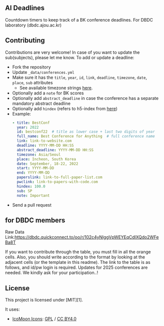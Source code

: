 ## AI Deadlines 
Countdown timers to keep track of a BK conference deadlines. For DBDC laboratory (dbdc.ajou.ac.kr)
## Contributing
Contributions are very welcome!
In case of you want to update the sub(subjects), please let me know. 
To add or update a deadline:
- Fork the repository
- Update `_data/conferences.yml`
- Make sure it has the `title`, `year`, `id`, `link`, `deadline`, `timezone`, `date`, `place`, `sub` attributes
    + See available timezone strings [here](https://momentjs.com/timezone/).
- Optionally add a `note` for BK scores
- Optionally add `abstract_deadline` in case the conference has a separate mandatory abstract deadline
- Optionally add `hindex` (refers to h5-index from [here](https://scholar.google.com/citations?view_op=top_venues&vq=eng))
- Example:
    ```yaml
    - title: BestConf
      year: 2022
      id: bestconf22  # title as lower case + last two digits of year
      full_name: Best Conference for Anything  # full conference name
      link: link-to-website.com
      deadline: YYYY-MM-DD HH:SS
      abstract_deadline: YYYY-MM-DD HH:SS
      timezone: Asia/Seoul
      place: Incheon, South Korea
      date: September, 18-22, 2022
      start: YYYY-MM-DD
      end: YYYY-MM-DD
      paperslink: link-to-full-paper-list.com
      pwclink: link-to-papers-with-code.com
      hindex: 100.0
      sub: SP
      note: Important
    ```
- Send a pull request
  
## for DBDC members
Raw Data Link:https://dbdc.quickconnect.to/oo/r/102c4yNlggVpWEYEqCdlXQdo2WFeBa8T 

If you want to contribute through the table, you must fill in all the orange cells. Also, you should write according to the format by looking at the adjacent cells (or the template in this readme).
The link to the table is as follows, and id/pw login is required.
Updates for 2025 conferences are needed. We kindly ask for your participation..!

## License

This project is licensed under [MIT][1].

It uses:

- [IcoMoon Icons](https://icomoon.io/#icons-icomoon): [GPL](http://www.gnu.org/licenses/gpl.html) / [CC BY4.0](http://creativecommons.org/licenses/by/4.0/)

